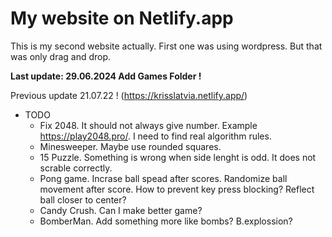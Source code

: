 # My website on Netlify.app

This is my second website actually. First one was using wordpress.
But that was only drag and drop.

**Last update: 29.06.2024 Add Games Folder !**

Previous update 21.07.22 !
(https://krisslatvia.netlify.app/)

- TODO
  - Fix 2048. It should not always give number. Example https://play2048.pro/. I need to find real algorithm rules.
  - Minesweeper. Maybe use rounded squares.
  - 15 Puzzle. Something is wrong when side lenght is odd. It does not scrable correctly.
  - Pong game. Incrase ball spead after scores. Randomize ball movement after score. How to prevent key press blocking? Reflect ball closer to center?
  - Candy Crush. Can I make better game?
  - BomberMan. Add something more like bombs? B.explossion?
